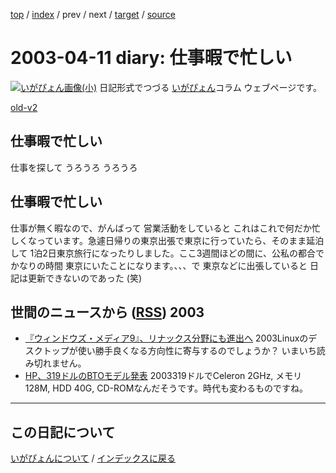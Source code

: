 [top](https://igapyon.github.io/diary/) 
 / [index](https://igapyon.github.io/diary/2003/index.html) 
 / prev 
 / next 
 / [target](https://igapyon.github.io/diary/2003/ig030411.html) 
 / [source](https://github.com/igapyon/diary/blob/gh-pages/2003/ig030411.html.src.md) 

2003-04-11 diary: 仕事暇で忙しい
=====================================================================================================
[![いがぴょん画像(小)](https://igapyon.github.io/diary/images/iga200306s.jpg "いがぴょん")](https://igapyon.github.io/diary/memo/memoigapyon.html) 日記形式でつづる [いがぴょん](https://igapyon.github.io/diary/memo/memoigapyon.html)コラム ウェブページです。

[old-v2](ig030411-orig.html)

## 仕事暇で忙しい

仕事を探して うろうろ うろうろ


## 仕事暇で忙しい

仕事が無く暇なので、がんばって 営業活動をしていると これはこれで何だか忙しくなっています。急遽日帰りの東京出張で東京に行っていたら、そのまま延泊して 1泊2日東京旅行になったりしました。ここ3週間ほどの間に、公私の都合でかなりの時間 東京にいたことになります。、、、で 東京などに出張していると 日記は更新できないのであった (笑)

## 世間のニュースから ([RSS](ig030411-news.xml)) 2003


* [『ウィンドウズ・メディア9』、リナックス分野にも進出へ](http://www.hotwired.co.jp/news/news/technology/story/20030410304.html)  2003Linuxのデスクトップが使い勝手良くなる方向性に寄与するのでしょうか？ いまいち読み切れません。
* [HP、319ドルのBTOモデル発表](http://www.zdnet.co.jp/news/0304/09/nebt_16.html)  2003319ドルでCeleron 2GHz, メモリ128M, HDD 40G, CD-ROMなんだそうです。時代も変わるものですね。


----------------------------------------------------------------------------------------------------

## この日記について
[いがぴょんについて](https://igapyon.github.io/diary/memo/memoigapyon.html) / [インデックスに戻る](https://igapyon.github.io/diary/idxall.html)
